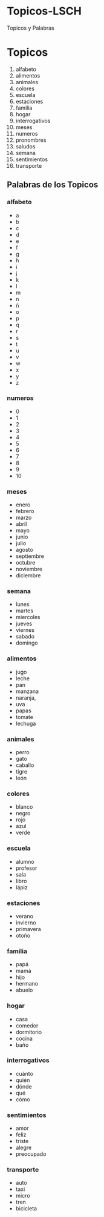 # Topicos-LSCH
Topicos y Palabras

# Topicos

1. alfabeto
2. alimentos
3. animales
4. colores
5. escuela
6. estaciones
7. familia
8. hogar
9. interrogativos
10. meses
11. numeros
12. pronombres
13. saludos
14. semana
15. sentimientos
16. transporte

## Palabras de los Topicos

### alfabeto
- a
- b
- c
- d
- e
- f
- g
- h
- i
- j
- k
- l
- m
- n
- ñ
- o
- p
- q
- r
- s
- t
- u
- v
- w
- x
- y
- z

### numeros
- 0
- 1
- 2
- 3
- 4
- 5
- 6
- 7
- 8
- 9
- 10

### meses
- enero
- febrero
- marzo
- abril
- mayo
- junio
- julio
- agosto
- septiembre
- octubre
- noviembre
- diciembre

### semana
- lunes
- martes
- miercoles
- jueves
- viernes
- sabado
- domingo

### alimentos
- jugo
- leche
- pan
- manzana
- naranja, 
- uva
- papas
- tomate
- lechuga

### animales
- perro
- gato
- caballo
- tigre
- león

### colores
- blanco
- negro
- rojo
- azul
- verde

### escuela
- alumno
- profesor
- sala
- libro
- lápiz

### estaciones
- verano
- invierno
- primavera
- otoño

### familia
- papá
- mamá
- hijo
- hermano
- abuelo

### hogar
- casa
- comedor
- dormitorio
- cocina
- baño

### interrogativos
- cuánto
- quién
- dónde
- qué
- cómo

### sentimientos
- amor
- feliz
- triste
- alegre
- preocupado

### transporte
- auto
- taxi
- micro
- tren
- bicicleta